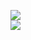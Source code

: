 [![](https://img.shields.io/badge/Made%20With-Github%20Spray-lightgrey.svg?style=for-the-badge&logo=github)](https://github.com/Annihil/github-spray#11780)  
[![](https://i.imgur.com/2DrTn0Z.gif)](https://github.com/Annihil/github-spray)